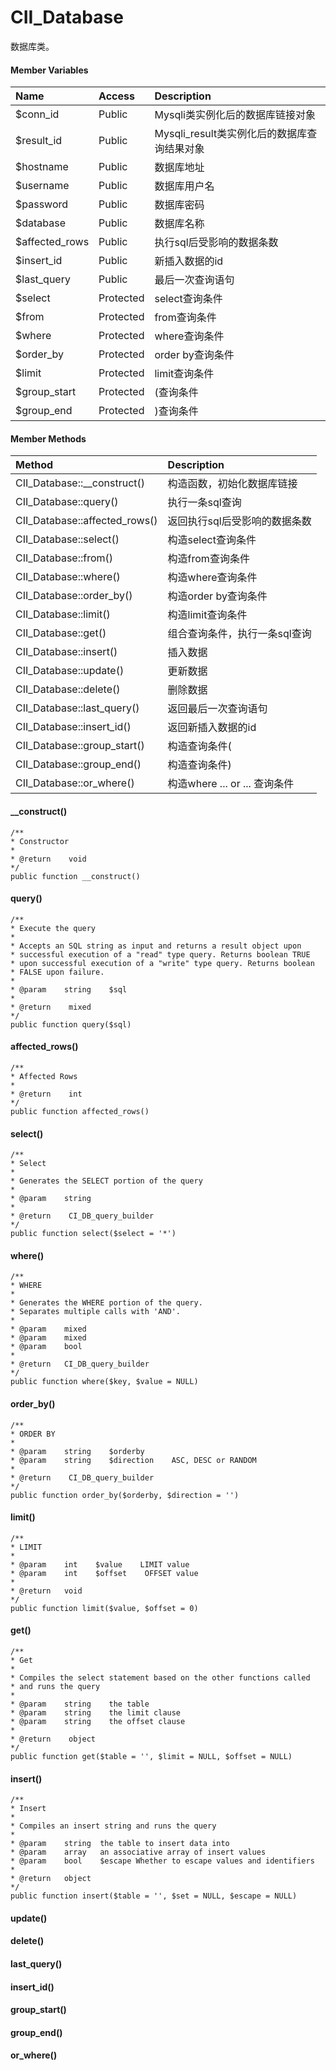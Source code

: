# CII\_Database

数据库类。

#### Member Variables

| Name | Access | Description |
| :--- | :--- | :--- |
| $conn\_id | Public | Mysqli类实例化后的数据库链接对象 |
| $result\_id | Public | Mysqli\_result类实例化后的数据库查询结果对象 |
| $hostname | Public | 数据库地址 |
| $username | Public | 数据库用户名 |
| $password | Public | 数据库密码 |
| $database | Public | 数据库名称 |
| $affected\_rows | Public | 执行sql后受影响的数据条数 |
| $insert\_id | Public | 新插入数据的id |
| $last\_query | Public | 最后一次查询语句 |
| $select | Protected | select查询条件 |
| $from | Protected | from查询条件 |
| $where | Protected | where查询条件 |
| $order\_by | Protected | order by查询条件 |
| $limit | Protected | limit查询条件 |
| $group\_start | Protected | \(查询条件 |
| $group\_end | Protected | \)查询条件 |

#### Member Methods

| Method | Description |
| :--- | :--- |
| CII\_Database::\_\_construct\(\) | 构造函数，初始化数据库链接 |
| CII\_Database::query\(\) | 执行一条sql查询 |
| CII\_Database::affected\_rows\(\) | 返回执行sql后受影响的数据条数 |
| CII\_Database::select\(\) | 构造select查询条件 |
| CII\_Database::from\(\) | 构造from查询条件 |
| CII\_Database::where\(\) | 构造where查询条件 |
| CII\_Database::order\_by\(\) | 构造order by查询条件 |
| CII\_Database::limit\(\) | 构造limit查询条件 |
| CII\_Database::get\(\) | 组合查询条件，执行一条sql查询 |
| CII\_Database::insert\(\) | 插入数据 |
| CII\_Database::update\(\) | 更新数据 |
| CII\_Database::delete\(\) | 删除数据 |
| CII\_Database::last\_query\(\) | 返回最后一次查询语句 |
| CII\_Database::insert\_id\(\) | 返回新插入数据的id |
| CII\_Database::group\_start\(\) | 构造查询条件\( |
| CII\_Database::group\_end\(\) | 构造查询条件\) |
| CII\_Database::or\_where\(\) | 构造where ... or ... 查询条件 |

#### \_\_construct\(\)

```
/**
* Constructor
*
* @return    void
*/
public function __construct()
```

#### query\(\)

```
/**
* Execute the query
*
* Accepts an SQL string as input and returns a result object upon
* successful execution of a "read" type query. Returns boolean TRUE
* upon successful execution of a "write" type query. Returns boolean
* FALSE upon failure.
*
* @param    string    $sql
*
* @return    mixed
*/
public function query($sql)
```

#### affected\_rows\(\)

```
/**
* Affected Rows
*
* @return    int
*/
public function affected_rows()
```

#### select\(\)

```
/**
* Select
*
* Generates the SELECT portion of the query
*
* @param    string
* 
* @return    CI_DB_query_builder
*/
public function select($select = '*')
```

#### where\(\)

```
/**
* WHERE
*
* Generates the WHERE portion of the query.
* Separates multiple calls with 'AND'.
*
* @param    mixed
* @param    mixed
* @param    bool
*
* @return   CI_DB_query_builder
*/
public function where($key, $value = NULL)
```

#### order\_by\(\)

```
/**
* ORDER BY
*
* @param    string    $orderby
* @param    string    $direction    ASC, DESC or RANDOM
*
* @return    CI_DB_query_builder
*/
public function order_by($orderby, $direction = '')
```

#### limit\(\)

```
/**
* LIMIT
*
* @param    int    $value    LIMIT value
* @param    int    $offset    OFFSET value
*
* @return   void
*/
public function limit($value, $offset = 0)
```

#### get\(\)

```
/**
* Get
*
* Compiles the select statement based on the other functions called
* and runs the query
*
* @param    string    the table
* @param    string    the limit clause
* @param    string    the offset clause
*
* @return    object
*/
public function get($table = '', $limit = NULL, $offset = NULL)
```

#### insert\(\)

```
/**
* Insert
*
* Compiles an insert string and runs the query
*
* @param	string	the table to insert data into
* @param	array	an associative array of insert values
* @param	bool	$escape	Whether to escape values and identifiers
*
* @return	object
*/
public function insert($table = '', $set = NULL, $escape = NULL)
```

#### update\(\)

#### delete\(\)

#### last\_query\(\)

#### insert\_id\(\)

#### group\_start\(\)

#### group\_end\(\)

#### or\_where\(\)



